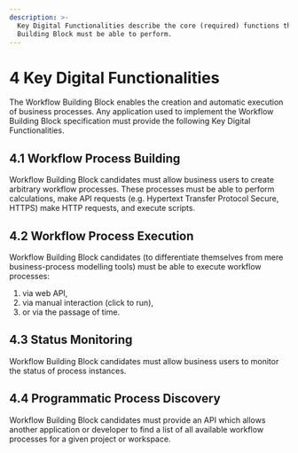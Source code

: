 ```yaml
---
description: >-
  Key Digital Functionalities describe the core (required) functions that this
  Building Block must be able to perform.
---
```


# 4 Key Digital Functionalities

The Workflow Building Block enables the creation and automatic execution of business processes. Any application used to implement the Workflow Building Block specification must provide the following Key Digital Functionalities.

## 4.1 Workflow Process Building

Workflow Building Block candidates must allow business users to create arbitrary workflow processes. These processes must be able to perform calculations, make API requests (e.g. Hypertext Transfer Protocol Secure, HTTPS) make HTTP requests, and execute scripts.

## 4.2 Workflow Process Execution

Workflow Building Block candidates (to differentiate themselves from mere business-process modelling tools) must be able to execute workflow processes:

1. via web API,
2. via manual interaction (click to run),
3. or via the passage of time.

## 4.3 Status Monitoring

Workflow Building Block candidates must allow business users to monitor the status of process instances.

## 4.4 Programmatic Process Discovery

Workflow Building Block candidates must provide an API which allows another application or developer to find a list of all available workflow processes for a given project or workspace.
